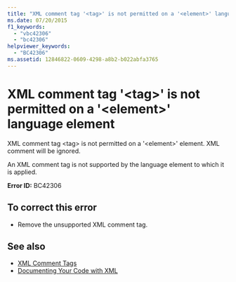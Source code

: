 ```yaml
---
title: "XML comment tag '<tag>' is not permitted on a '<element>' language element"
ms.date: 07/20/2015
f1_keywords: 
  - "vbc42306"
  - "bc42306"
helpviewer_keywords: 
  - "BC42306"
ms.assetid: 12846822-0609-4298-a8b2-b022abfa3765
---
```

# XML comment tag '\<tag>' is not permitted on a '\<element>' language element
XML comment tag \<tag> is not permitted on a '\<element>' element. XML comment will be ignored.  
  
 An XML comment tag is not supported by the language element to which it is applied.  
  
 **Error ID:** BC42306  
  
## To correct this error  
  
- Remove the unsupported XML comment tag.  
  
## See also

- [XML Comment Tags](../language-reference/xmldoc/index.md)
- [Documenting Your Code with XML](../programming-guide/program-structure/documenting-your-code-with-xml.md)

